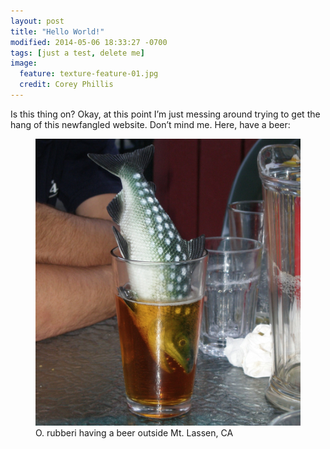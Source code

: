 ```yaml
---
layout: post
title: "Hello World!"
modified: 2014-05-06 18:33:27 -0700
tags: [just a test, delete me]
image: 
  feature: texture-feature-01.jpg
  credit: Corey Phillis
---
```


Is this thing on? Okay, at this point I’m just messing around trying to get the hang of this newfangled website. Don’t mind me. Here, have a beer:


<figure>
	<a href="/images/fish-in-beer.png"><img src="/images/fish-in-beer.jpg"></a>
	<figcaption>O. rubberi having a beer outside Mt. Lassen, CA</figcaption>
</figure>


